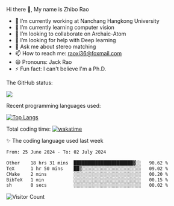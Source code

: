 Hi there 👋, My name is Zhibo Rao
- 🔭 I’m currently working at Nanchang Hangkong University
- 🌱 I’m currently learning computer vision
- 👯 I’m looking to collaborate on Archaic-Atom
- 🤔 I’m looking for help with Deep learning
- 💬 Ask me about stereo matching
- 📫 How to reach me: raoxi36@foxmail.com
- 😄 Pronouns: Jack Rao
- ⚡ Fun fact: I can't believe I'm a Ph.D.

The GitHub status:

![](https://github-readme-stats.vercel.app/api?username=ZhiboRao)

Recent programming languages used:

[![Top Langs](https://github-readme-stats.vercel.app/api/top-langs/?username=ZhiboRao&layout=compact)](https://github.com/anuraghazra/github-readme-stats)

Total coding time: [![wakatime](https://wakatime.com/badge/user/51ec5ec7-4742-4243-9eea-732ade32c0b7.svg)](https://wakatime.com/@51ec5ec7-4742-4243-9eea-732ade32c0b7)

✨ The coding language used last week 
<!--START_SECTION:waka-->

```txt
From: 25 June 2024 - To: 02 July 2024

Other    18 hrs 31 mins  ██████████████████████▓░░   90.62 %
TeX      1 hr 50 mins    ██▒░░░░░░░░░░░░░░░░░░░░░░   09.02 %
CMake    2 mins          ░░░░░░░░░░░░░░░░░░░░░░░░░   00.20 %
BibTeX   1 min           ░░░░░░░░░░░░░░░░░░░░░░░░░   00.15 %
sh       0 secs          ░░░░░░░░░░░░░░░░░░░░░░░░░   00.02 %
```

<!--END_SECTION:waka-->

![Visitor Count](https://profile-counter.glitch.me/Raohaocheng/count.svg)
